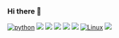 ### Hi there 👋

[![python](https://img.shields.io/badge/Python-14354C?style=for-the-badge&logo=python&logoColor=white)](https://github.com/JuanBindez/auto)
[![](https://img.shields.io/badge/Django-092E20?style=for-the-badge&logo=django&logoColor=white)](https://github.com/JuanBindez/modelo-para-blog)
[![](https://img.shields.io/badge/Bootstrap-563D7C?style=for-the-badge&logo=bootstrap&logoColor=white)](https://github.com/JuanBindez/html-bootstrap)
[![](https://img.shields.io/badge/HTML5-E34F26?style=for-the-badge&logo=html5&logoColor=white)]()
[![](https://img.shields.io/badge/CSS3-1572B6?style=for-the-badge&logo=css3&logoColor=white)]()
[![](https://img.shields.io/badge/Ubuntu-E95420?style=for-the-badge&logo=ubuntu&logoColor=white)]()
[![Linux](https://img.shields.io/badge/Linux-FCC624?style=for-the-badge&logo=linux&logoColor=black)]()
[![](https://img.shields.io/badge/Made%20for-VSCode-1f425f.svg)]()


[![]()]()
